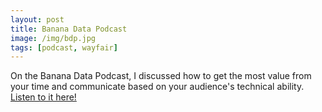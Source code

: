 ```yaml
---
layout: post
title: Banana Data Podcast
image: /img/bdp.jpg
tags: [podcast, wayfair]
---
```


On the Banana Data Podcast, I discussed how to get the most value from your time and communicate based on your audience's technical ability. [Listen to it here!](https://banana-data.buzzsprout.com/300035/8563330-rise-of-the-data-citizen)



